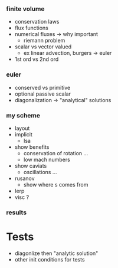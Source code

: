 ### finite volume
- conservation laws
- flux functions
- numerical fluxes -> why important
  - riemann problem
- scalar vs vector valued
  - ex linear advection, burgers -> euler
- 1st ord vs 2nd ord

### euler
- conserved vs primitive
- optional passive scalar
- diagonalization -> "analytical" solutions

### my scheme
- layout
- implicit
  - lsa
- show benefits
  - conservation of rotation ...
  - low mach numbers
- show caviats
  - oscillations ...
- rusanov
  - show where s comes from
- lerp
- visc ?

### results

# Tests
- diagonlize then "analytic solution"
- other init conditions for tests